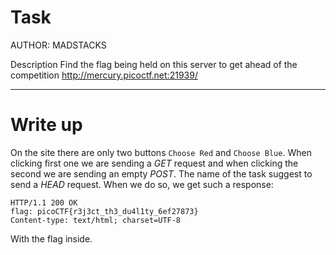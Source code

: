 # Task

AUTHOR: MADSTACKS

Description
Find the flag being held on this server to get ahead of the competition http://mercury.picoctf.net:21939/

----

# Write up

On the site there are only two buttons `Choose Red` and `Choose Blue`. When clicking first one we are sending a *GET* request and when clicking the second we are sending an empty *POST*. The name of the task suggest to send a *HEAD* request. When we do so, we get such a response:
```
HTTP/1.1 200 OK
flag: picoCTF{r3j3ct_th3_du4l1ty_6ef27873}
Content-type: text/html; charset=UTF-8
```
With the flag inside.
